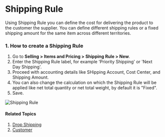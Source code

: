 <!-- add-breadcrumbs -->
# Shipping Rule

Using Shipping Rule you can define the cost for delivering the product to the customer the supplier.
You can define different shipping rules or a fixed shipping amount for the same item across different territories.

### 1. How to create a Shipping Rule
1. Go to **Selling > Items and Pricing > Shipping Rule > New**.
2. Enter the Shipping Rule label, for example 'Priority Shipping' or 'Next Day Shipping'.
3. Proceed with accounting details like SHipping Account, Cost Center, and Shipping Amount.
4. You can also change the calculation on which the Shipping Rule will be applied like net total quantity or net total weight, by default it is "Fixed".
5. Save.

<img class="screenshot" alt="Shipping Rule" src="{{docs_base_url}}/assets/img/selling/shipping-rule.png">

#### Related Topics
1. [Drop Shipping](/docs/user/manual/en/selling/articles/drop-shipping)
1. [Customer](/docs/user/manual/en/CRM/customer)
